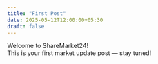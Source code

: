 ```yaml
---
title: "First Post"
date: 2025-05-12T12:00:00+05:30
draft: false
---
```


Welcome to ShareMarket24!  
This is your first market update post — stay tuned!
